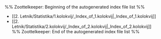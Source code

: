 %% Zoottelkeeper: Beginning of the autogenerated index file list  %%
-  [[2. Letnik/Statistika/1.kolokvij/_Index_of_1.kolokvij|_Index_of_1.kolokvij]]
-  [[2. Letnik/Statistika/2.kolokvij/_Index_of_2.kolokvij|_Index_of_2.kolokvij]]
%% Zoottelkeeper: End of the autogenerated index file list  %%
